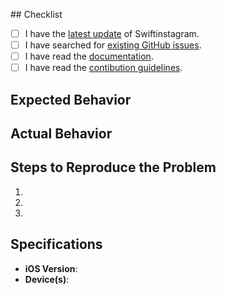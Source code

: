## Checklist

- [ ] I have the [latest update](https://github.com/AnderGoig/SwiftInstagram/releases) of Swiftinstagram.
- [ ] I have searched for [existing GitHub issues](https://github.com/AnderGoig/SwiftInstagram/issues).
- [ ] I have read the [documentation](https://andergoig.github.io/SwiftInstagram/index.html).
- [ ] I have read the [contibution guidelines](CONTRIBUTING.md).

## Expected Behavior


## Actual Behavior


## Steps to Reproduce the Problem

  1.
  2.
  3.

## Specifications

  - **iOS Version**:
  - **Device(s)**:
